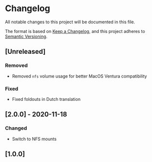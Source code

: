 # Changelog

All notable changes to this project will be documented in this file.

The format is based on [Keep a Changelog](https://keepachangelog.com/en/1.0.0/),
and this project adheres to [Semantic Versioning](https://semver.org/spec/v2.0.0.html).

## [Unreleased]

### Removed

- Removed `nfs` volume usage for better MacOS Ventura compatibility

### Fixed

- Fixed foldouts in Dutch translation

## [2.0.0] - 2020-11-18

### Changed

- Switch to NFS mounts

## [1.0.0]
